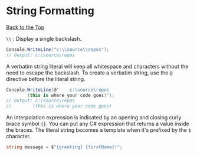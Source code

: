 # String Formatting

[Back to the Top](./contents.md)

`\\` : Display a single backslash.

```C#
Console.WriteLine("c:\\source\\repos");
// Output: c:\source\repos
```

A verbatim string literal will keep all whitespace and characters without the need to escape the backslash. To create a verbatim string, use the `@` directive before the literal string.

```C#
Console.WriteLine(@"    c:\source\repos
        (this is where your code goes)");
// Output: c:\source\repos
//        (this is where your code goes)
```

An interpolation expression is indicated by an opening and closing curly brace symbol `{}`. You can put any C# expression that returns a value inside the braces. The literal string becomes a template when it's prefixed by the `$` character.

```C#
string message = $"{greeting} {firstName}!";
```
